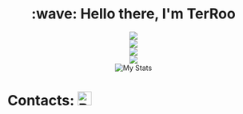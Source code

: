 
<h1 align="center" id="macropower-title">:wave: Hello there, I'm TerRoo</h1>
<div align="center">
    <img src="https://skillicons.dev/icons?i=java,py,cs&theme=dark" /><br>
    <img src="https://skillicons.dev/icons?i=html,css,javascript&theme=dark" /><br>
    <img src="https://skillicons.dev/icons?i=vscode,idea,pycharm,rider,visualstudio&theme=dark" /><br>
    <img src="https://skillicons.dev/icons?i=mysql&theme=dark" /><br>
</div>
<div align="center" id="macropower-title"> 
  <img src="https://github-readme-stats.vercel.app/api?username=TerRoq&show_icons=true&include_all_commits=true&show_icons=true&title_color=eebbae&icon_color=eebbae&text_color=16bb9a&bg_color=330e3b" alt="My Stats" />
  </div>
  <p align="center">
    <h1 id="macropower-title">Contacts: <a href="https://t.me/ThePrincipleOfSuperPosition"><img src="https://upload.wikimedia.org/wikipedia/commons/thumb/8/82/Telegram_logo.svg/1200px-Telegram_logo.svg.png" alt="Banner" weihgt="28" height="28"></a></h1>
</p>
